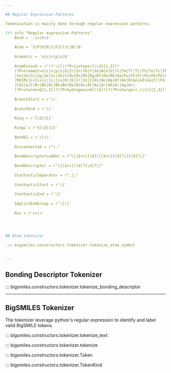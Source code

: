 ```yaml
---

## Regular Expression Patterns

Tokenization is mainly done through regular expression patterns.

!!! info "Regular expression Patterns"
    Bond = '-|=|#|$'
    
    Atom = 'S|P|O|N|I|F|Cl|C|Br|B'
    
    Aromatic = 'o|c|n|p|s|b'
    
    AtomExtend = r'(?:\\[)(?P<isotope>[\\d]{1,3})?
    (?P<element>o|c|n|p|s|b|Zr|Zn|Yb|Y|Xe|W|V|U|Ts|Tm|Tl|Ti|Th|Te|Tc|Tb|Ta|Sr
    |Sn|Sm|Si|Sg|Se|Sc|Sb|S|Ru|Rn|Rh|Rg|Rf|Re|Rb|Ra|Pu|Pt|Pr|Po|Pm|Pd|Pb|Pa|P|Os|Og|O|Np|No|Ni|Nh|Ne|Nd|Nb|Na|N|Mt|Mo|Mn|Mg
    |Md|Mc|Lv|Lu|Lr|Li|La|Kr|K|Ir|In|I|Hs|Ho|Hg|Hf|He|H|Ge|Gd|Ga|Fr|Fm|Fl|Fe|F|Eu|Es|Er|Dy|Ds|Db|Cu|Cs|Cr|Co|Cn|Cm|Cl|Cf|Ce
    |Cd|Ca|C|Br|Bk|Bi|Bh|Be|Ba|B|Au|At|As|Ar|Am|Al|Ag|Ac)
    (?P<stereo>@{1,2})?(?P<hydrogens>H[\\d]?)?(?P<charge>[-|\\+]{1,3}[\\d]?)?(?P<class_>:\\d{1,3})?(?:\\])'
    
    BranchStart = r'\('
    
    BranchEnd = r'\)'
    
    Ring = r'[\d]{1}'
    
    Ring2 = r'%[\d]{2}'
    
    BondEZ = r'/|\\'
    
    Disconnected = r"\."
    
    BondDescriptorLadder = r"\[[$<>][\d]\[[$<>][\d]?\][\d]?\]"
    
    BondDescriptor = r"\[[$<>][\d]?[\d]?\]"
    
    StochasticSeperator = r",|;"
    
    StochasticStart = r'\{'
    
    StochasticEnd = r'\}'
    
    ImplictEndGroup = r'\[\]'
    
    Rxn = r'>>|>'




## Atom tokenizer

::: bigsmiles.constructors.tokenizer.tokenize_atom_symbol


---
```


## Bonding Descriptor Tokenizer

::: bigsmiles.constructors.tokenizer.tokenize_bonding_descriptor


---

## BigSMILES Tokenizer

The tokenizer leverage python's regular expression to identify and label valid BigSMILE tokens.


::: bigsmiles.constructors.tokenizer.tokenize_text


::: bigsmiles.constructors.tokenizer.tokenize


::: bigsmiles.constructors.tokenizer.Token


::: bigsmiles.constructors.tokenizer.TokenKind